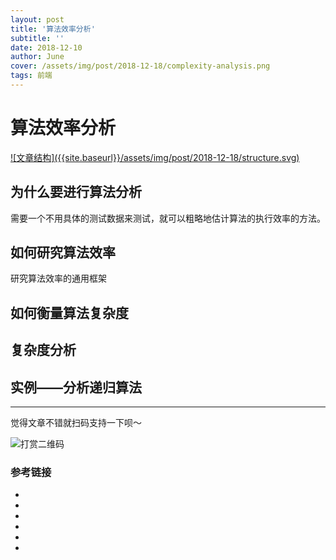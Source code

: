 ```yaml
---
layout: post
title: '算法效率分析'
subtitle: ''
date: 2018-12-10
author: June
cover: /assets/img/post/2018-12-18/complexity-analysis.png
tags: 前端
---
```


# 算法效率分析

<a data-fancybox="gallery" href="{{site.baseurl}}/assets/img/post/2018-12-18/structure.svg">
![文章结构]({{site.baseurl}}/assets/img/post/2018-12-18/structure.svg)
</a>

## 为什么要进行算法分析

需要一个不用具体的测试数据来测试，就可以粗略地估计算法的执行效率的方法。



## 如何研究算法效率

研究算法效率的通用框架

## 如何衡量算法复杂度

## 复杂度分析

## 实例——分析递归算法




---

觉得文章不错就扫码支持一下呗～

![打赏二维码]({{site.baseurl}}/assets/img/post/pay-qr.jpg)

### 参考链接

* []()
* []()
* []()
* []()
* []()
* []()